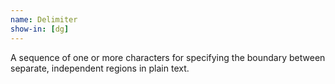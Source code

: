 ```yaml
---
name: Delimiter
show-in: [dg]
---
```


A sequence of one or more characters for specifying the boundary between separate, independent regions in plain text.
